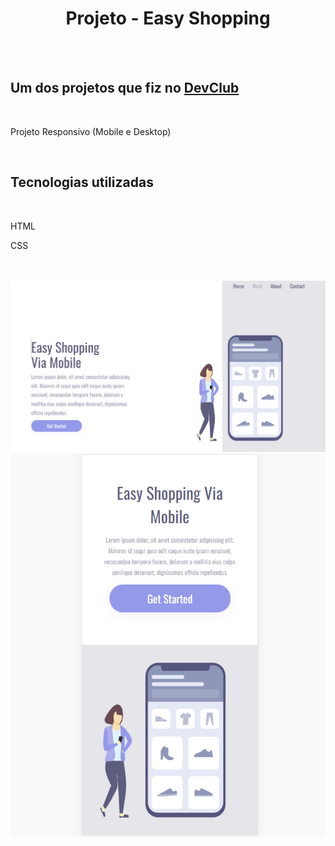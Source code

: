 <h1 align="center">Projeto - Easy Shopping </h1>

<br>
<br>

<h2> Um dos projetos que fiz no <a href="https://rodolfomori.com.br/devclub">DevClub </a></h2>

<br>

<p> Projeto Responsivo (Mobile e Desktop) </p>
  
<br>

<h2> Tecnologias utilizadas </h2>

<br>

<p> HTML </P>

<p> CSS </p>
    
<br>
<br>
<img src="https://github.com/ViniciusdeTulio/Easy-Shopping/blob/master/img/Desktop.png?raw=true">
<img src="https://github.com/ViniciusdeTulio/Easy-Shopping/blob/master/img/mobile.png?raw=true">
